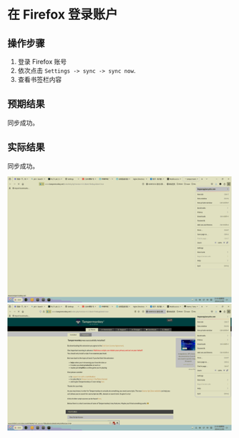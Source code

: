# 在 Firefox 登录账户

## 操作步骤

1. 登录 Firefox 账号
2. 依次点击 `Settings -> sync -> sync now`.
3. 查看书签栏内容

## 预期结果

同步成功。

## 实际结果

同步成功。

![alt text](image-112.png)
![alt text](image-113.png)